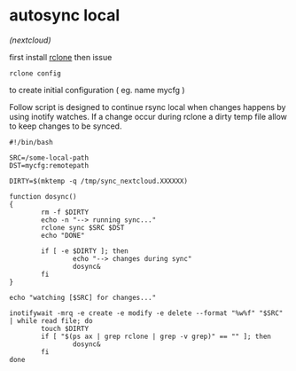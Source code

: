 # autosync local

*(nextcloud)*

first install [rclone](https://rclone.org/downloads/) then issue

```
rclone config
```

to create initial configuration ( eg. name mycfg )

Follow script is designed to continue rsync local when changes happens by using inotify watches.
If a change occur during rclone a dirty temp file allow to keep changes to be synced.

```
#!/bin/bash

SRC=/some-local-path
DST=mycfg:remotepath

DIRTY=$(mktemp -q /tmp/sync_nextcloud.XXXXXX)

function dosync()
{
        rm -f $DIRTY
        echo -n "--> running sync..."
        rclone sync $SRC $DST
        echo "DONE"

        if [ -e $DIRTY ]; then
                echo "--> changes during sync"
                dosync&
        fi
}

echo "watching [$SRC] for changes..."

inotifywait -mrq -e create -e modify -e delete --format "%w%f" "$SRC" | while read file; do
        touch $DIRTY
        if [ "$(ps ax | grep rclone | grep -v grep)" == "" ]; then
                dosync&
        fi
done
```
